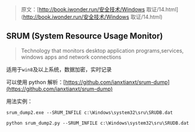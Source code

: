 > 原文：[http://book.iwonder.run/安全技术/Windows 取证/14.html](http://book.iwonder.run/安全技术/Windows 取证/14.html)

## SRUM (System Resource Usage Monitor)

> Technology that monitors desktop application programs,services, windows apps and network connections

适用于`win8`及以上系统，数据加密，实时记录

可以使用 python 解析：[https://github.com/ianxtianxt/srum-dump](https://github.com/ianxtianxt/srum-dump)

用法实例：

```
srum_dump2.exe --SRUM_INFILE c:\Windows\system32\sru\SRUDB.dat

python srum_dump2.py --SRUM_INFILE c:\Windows\system32\sru\SRUDB.dat 
```

